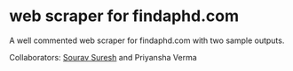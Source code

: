 # web scraper for findaphd.com

A well commented web scraper for findaphd.com with two sample outputs.

Collaborators: [Sourav Suresh](https://github.com/Sourav-Suresh/) and Priyansha Verma
